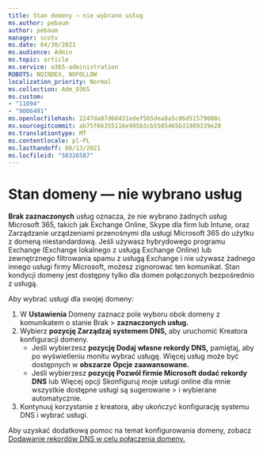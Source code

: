 ```yaml
---
title: Stan domeny — nie wybrano usług
ms.author: pebaum
author: pebaum
manager: scotv
ms.date: 04/30/2021
ms.audience: Admin
ms.topic: article
ms.service: o365-administration
ROBOTS: NOINDEX, NOFOLLOW
localization_priority: Normal
ms.collection: Adm_O365
ms.custom:
- "11094"
- "9006491"
ms.openlocfilehash: 2247da07d60431edef5b5dea8a5c06d51579008c
ms.sourcegitcommit: ab75f66355116e995b3cb5505465b31989339e28
ms.translationtype: MT
ms.contentlocale: pl-PL
ms.lasthandoff: 08/13/2021
ms.locfileid: "58326587"
---
```

# <a name="domain-status---no-services-selected"></a>Stan domeny — nie wybrano usług

**Brak zaznaczonych** usług oznacza, że nie wybrano żadnych usług Microsoft 365, takich jak Exchange Online, Skype dla firm lub Intune, oraz Zarządzanie urządzeniami przenośnymi dla usługi Microsoft 365 do użytku z domeną niestandardową. Jeśli używasz hybrydowego programu Exchange (Exchange lokalnego z usługą Exchange Online) lub zewnętrznego filtrowania spamu z usługą Exchange i nie używasz żadnego innego usługi firmy Microsoft, możesz zignorować ten komunikat. Stan kondycji domeny jest dostępny tylko dla domen połączonych bezpośrednio z usługą.

Aby wybrać usługi dla swojej domeny:

1. W **Ustawienia** Domeny zaznacz pole wyboru obok domeny z komunikatem o stanie Brak  >  [](https://admin.microsoft.com/Adminportal/Home) **zaznaczonych usług.**
1. Wybierz **pozycję Zarządzaj systemem DNS,** aby uruchomić Kreatora konfiguracji domeny.
    - Jeśli wybierzesz **pozycję Dodaj własne rekordy DNS,** pamiętaj, aby po wyświetleniu monitu wybrać usługę. Więcej usług może być dostępnych w **obszarze Opcje zaawansowane.**
    - Jeśli wybierzesz **pozycję Pozwól firmie Microsoft dodać rekordy DNS** lub Więcej opcji Skonfiguruj moje usługi online dla mnie wszystkie dostępne usługi są sugerowane   >   i wybierane automatycznie.
1. Kontynuuj korzystanie z kreatora, aby ukończyć konfigurację systemu DNS i wybrać usługi.
 
Aby uzyskać dodatkową pomoc na temat konfigurowania domeny, zobacz [Dodawanie rekordów DNS w celu połączenia domeny.](https://docs.microsoft.com/microsoft-365/admin/get-help-with-domains/create-dns-records-at-any-dns-hosting-provider)

